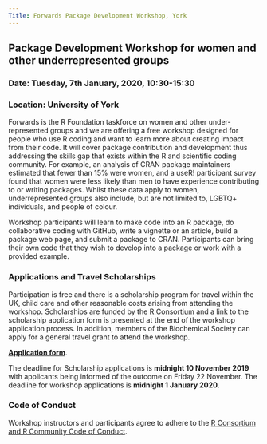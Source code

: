 ```yaml
---
Title: Forwards Package Development Workshop, York
---
```


## Package Development Workshop for women and other underrepresented groups

### Date: Tuesday, 7th January, 2020, 10:30-15:30
### Location: University of York

Forwards is the R Foundation taskforce on women and other under-represented groups and we are offering a free workshop designed for people who use R coding and want to learn more about creating impact from their code. It will cover package contribution and development thus addressing the skills gap that exists within the R and scientific coding community. For example, an analysis of CRAN package maintainers estimated that fewer than 15% were women, and a useR! participant survey found that women were less likely than men to have experience contributing to or writing packages. Whilst these data apply to women, underrepresented groups also include, but are not limited to, LGBTQ+ individuals, and people of colour.

Workshop participants will learn to make code into an R package, do collaborative coding with GitHub, write a vignette or an article, build a package web page, and submit a package to CRAN. Participants can bring their own code that they wish to develop into a package or work with a provided example.
 
### Applications and Travel Scholarships

Participation is free and there is a scholarship program for travel within the UK, child care and other reasonable costs arising from attending the workshop. Scholarships are funded by the [R Consortium](https://www.r-consortium.org/) and a link to the scholarship application form is presented at the end of the workshop application process. In addition, members of the Biochemical Society can apply for a general travel grant to attend the workshop.

[**Application form**](https://rfoundation.limequery.com/494988?lang=en).

The deadline for Scholarship applications is **midnight 10 November 2019** with applicants being informed of the outcome on Friday 22 November.
The deadline for workshop applications is **midnight 1 January 2020**.

### Code of Conduct

Workshop instructors and participants agree to adhere to the <a href="https://wiki.r-consortium.org/view/R_Consortium_and_the_R_Community_Code_of_Conduct" target="_blank">R Consortium and R Community Code of Conduct</a>.
